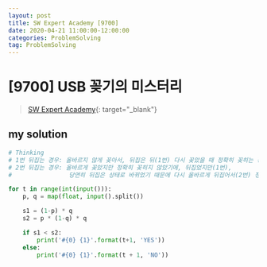 ```yaml
---
layout: post
title: SW Expert Academy [9700]
date: 2020-04-21 11:00:00-12:00:00
categories: ProblemSolving
tag: ProblemSolving
---
```


# [9700] USB 꽂기의 미스터리
> [SW Expert Academy](https://swexpertacademy.com/main/main.do){: target="_blank"}

## my solution
```python
# Thinking
# 1번 뒤집는 경우: 올바르지 않게 꽂아서, 뒤집은 뒤(1번) 다시 꽂았을 때 정확히 꽂히는 경우 -> (1-p) x q
# 2번 뒤집는 경우: 올바르게 꽂았지만 정확히 꽂히지 않았기에, 뒤집었지만(1번),
#                당연히 뒤집은 상태로 바뀌었기 때문에 다시 올바르게 뒤집어서(2번) 정확히 꽂히는 경우 -> p x (1-q) x q

for t in range(int(input())):
    p, q = map(float, input().split())

    s1 = (1-p) * q
    s2 = p * (1-q) * q

    if s1 < s2:
        print('#{0} {1}'.format(t+1, 'YES'))
    else:
        print('#{0} {1}'.format(t + 1, 'NO'))
```
